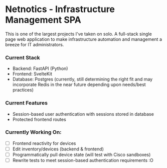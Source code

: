 # Netnotics - Infrastructure Management SPA

This is one of the largest projects I've taken on solo. A full-stack single page web application to make infrastructure automation and management a breeze for IT administrators.

### Current Stack
- Backend: FastAPI (Python)
- Frontend: SvelteKit
- Database: Postgres (currently, still determining the right fit and may incorporate Redis in the near future depending upon needs/best practices)

### Current Features
- Session-based user authentication with sessions stored in database
- Protected frontend routes

### Currently Working On:
- [ ] Frontend reactivity for devices
- [ ] Edit inventory/devices (backend & frontend)
- [ ] Programmatically pull device state (will test with Cisco sandboxes)
- [ ] Rewrite tests to meet session-based authentication requirements :O
